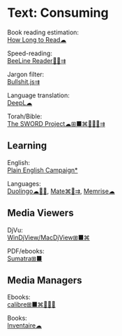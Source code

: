 # Text: Consuming

Book reading estimation:  
[How Long to Read☁](https://www.howlongtoread.com/)

Speed-reading:  
[BeeLine Reader🍎🤖⇉](https://www.beelinereader.com/)

Jargon filter:  
[Bullshit.js⇉](https://mourner.github.io/bullshit.js/)

Language translation:  
[DeepL☁](https://www.deepl.com/translator)

Torah/Bible:  
[The SWORD Project☁⊞■⌘🐧🍎🤖⇉](https://crosswire.org/sword/index.jsp)

## Learning

English:  
[Plain English Campaign*](https://www.plainenglish.co.uk/)

Languages:  
[Duolingo☁🍎🤖](https://www.duolingo.com/),
[Mate⌘🍎⇉](https://gikken.co/mate-translate/),
[Memrise☁](https://www.memrise.com/)

## Media Viewers

DjVu:  
[WinDjView/MacDjView⊞■⌘](https://windjview.sourceforge.io/)

PDF/ebooks:  
[Sumatra⊞■](https://www.sumatrapdfreader.org/free-pdf-reader.html)

## Media Managers

Ebooks:  
[calibre⊞■⌘🐧🍎🤖](https://calibre-ebook.com/)

Books:  
[Inventaire☁](https://inventaire.io/)
